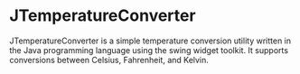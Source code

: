 JTemperatureConverter
=====================

JTemperatureConverter is a simple temperature conversion utility written in the Java programming language using the swing widget toolkit. It supports conversions between Celsius, Fahrenheit, and Kelvin.
